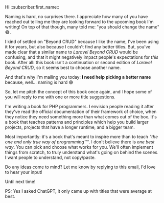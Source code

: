 Hi ::subscriber.first_name::

Naming is hard, no surprises there. I appreciate how many of you have reached out telling me they are looking forward to the upcoming book I'm writing! On top of that though, many told me: "you should change the name" 😅.

I kind of settled on "Beyond CRUD" because I like the name, I've been using it for years, but also because I couldn't find any better titles. But, you've made clear that a similar name to _Laravel Beyond CRUD_ would be confusing, and that it might negatively impact people's expectations for _this_ book. After all: this book isn't a continuation or second edition of _Laravel Beyond CRUD_, so it seems best to choose another name.

And that's why I'm mailing you today: **I need help picking a better name** because, well… naming is hard 😅

So, let me pitch the concept of this book once again, and I hope some of you will reply to me with one or more title suggestions. 

I'm writing a book for PHP programmers. I envision people reading it after they've read the official documentation of their framework of choice, when they notice they need something more than what comes out of the box. It's a book that teaches patterns and principles which help you build larger projects, projects that have a longer runtime, and a bigger team.

Most importantly: it's a book that's meant to inspire more than to teach _"the one and only true way of programming™"_. I don't believe there is _one best way_. You can pick and choose what works for you. We'll often implement things from scratch, to truly understand what's going on behind the scenes. I want people to understand, not copy/paste.

Do any ideas come to mind? Let me know by replying to this email, I'd love to hear your input!

Until next time!

PS: Yes I asked ChatGPT, it only came up with titles that were average at best.